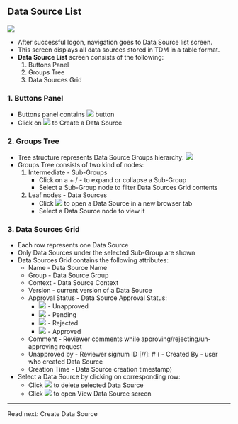## Data Source List

<img src="assets/images/screens/datasource_list.png" class="docs-screenshot">

- After successful logon, navigation goes to Data Source list screen.
- This screen displays all data sources stored in TDM in a table format.
- **Data Source List** screen consists of the following:
    1. <a ng-click="vm.scrollTo('buttons')">Buttons Panel</a>
    1. <a ng-click="vm.scrollTo('groups')">Groups Tree</a>
    1. <a ng-click="vm.scrollTo('sources')">Data Sources Grid</a>

<a name="buttons"></a>
### 1. Buttons Panel

- Buttons panel contains ![](assets/images/buttons/new.png) button
- Click on ![](assets/images/buttons/new.png) to <a ui-sref="documentation.datasource-create">Create</a> a Data Source

<a name="groups"></a>
### 2. Groups Tree

- Tree structure represents Data Source Groups hierarchy:
    <img src="assets/images/widgets/group_tree.png" class="docs-screenshot">
- Groups Tree consists of two kind of nodes:
    1. Intermediate - Sub-Groups
        - Click on a + / - to expand or collapse a Sub-Group
        - Select a Sub-Group node to filter <a ng-click="vm.scrollTo('sources')">Data Sources Grid</a> contents
    1. Leaf nodes - Data Sources
        - Click ![](assets/images/buttons/external_link.png) to open a Data Source in a new browser tab
        - Select a Data Source node to view it

<a name="sources"></a>
### 3. Data Sources Grid

- Each row represents one Data Source
- Only Data Sources under the selected Sub-Group are shown
- Data Sources Grid contains the following attributes:
    - Name - <a ui-sref="documentation.datasource-create({'#': 'name'})">Data Source Name</a>
    - Group - <a ui-sref="documentation.datasource-create({'#': 'group'})">Data Source Group</a>
    - Context - <a ui-sref="documentation.commons({'#': 'context'})">Data Source Context</a>
    - Version - current version of a Data Source
    - Approval Status - <a ui-sref="documentation.datasource-approve({'#': 'workflow'})">Data Source Approval Status</a>:
        - ![](assets/images/other/unapproved_icon.png) - Unapproved
        - ![](assets/images/other/pending_icon.png) - Pending
        - ![](assets/images/other/rejected_icon.png) - Rejected
        - ![](assets/images/other/approved_icon.png) - Approved
    - Comment - Reviewer comments while approving/rejecting/un-approving request
    - Unapproved by - Reviewer signum ID
[//]: # (    - Created By - user who created Data Source
    - Creation Time - Data Source creation timestamp)
- Select a Data Source by clicking on corresponding row:
    - Click ![](assets/images/buttons/delete.png) to delete selected Data Source
    - Click ![](assets/images/buttons/view.png) to open <a ui-sref="documentation.datasource-view">View Data Source</a> screen

---

Read next: <a ui-sref="documentation.datasource-create">Create Data Source</a>
